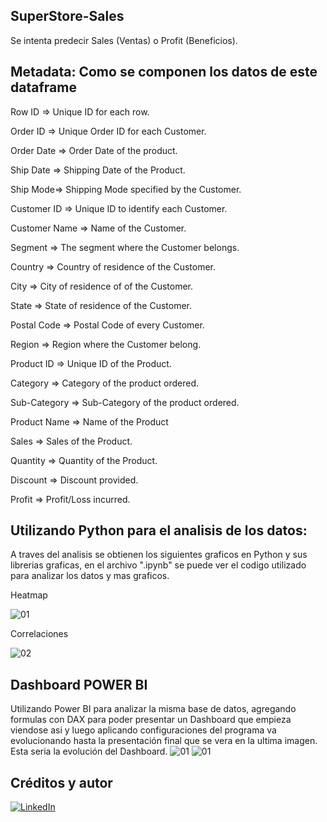 ## SuperStore-Sales
Se intenta predecir Sales (Ventas) o Profit (Beneficios).

## Metadata: Como se componen los datos de este dataframe
Row ID => Unique ID for each row.

Order ID => Unique Order ID for each Customer.

Order Date => Order Date of the product.

Ship Date => Shipping Date of the Product.

Ship Mode=> Shipping Mode specified by the Customer.

Customer ID => Unique ID to identify each Customer.

Customer Name => Name of the Customer.

Segment => The segment where the Customer belongs.

Country => Country of residence of the Customer.

City => City of residence of of the Customer.

State => State of residence of the Customer.

Postal Code => Postal Code of every Customer.

Region => Region where the Customer belong.

Product ID => Unique ID of the Product.

Category => Category of the product ordered.

Sub-Category => Sub-Category of the product ordered.

Product Name => Name of the Product

Sales => Sales of the Product.

Quantity => Quantity of the Product.

Discount => Discount provided.

Profit => Profit/Loss incurred.

## Utilizando Python para el analisis de los datos:
A traves del analisis se obtienen los siguientes graficos en Python y sus librerias graficas, en el archivo ".ipynb" se puede ver el codigo utilizado para analizar los datos y mas graficos.

Heatmap

![01](https://user-images.githubusercontent.com/94582879/173687150-e9a4c7fc-e29e-487e-a005-b1e398e6f716.jpg)

Correlaciones

![02](https://user-images.githubusercontent.com/94582879/173687153-435f4b86-ba6c-4ed5-ab86-5f5550b4dde3.jpg)

## Dashboard POWER BI
Utilizando Power BI para analizar la misma base de datos, agregando formulas con DAX para poder presentar un Dashboard que empieza viendose asi y luego aplicando configuraciones del programa va evolucionando hasta la presentación final que se vera en la ultima imagen.
Esta seria la evolución del Dashboard.
![01](https://user-images.githubusercontent.com/94582879/174399022-288aeb55-40ef-490f-83b2-c8b2f0e4525a.jpg)
![01](https://user-images.githubusercontent.com/94582879/176806929-208cf41a-1e40-43de-be78-fe2f22a9e8b5.jpg)

## Créditos y autor
[![LinkedIn](https://img.shields.io/badge/LinkedIn-Nestor_Diaz-0077B5?style=for-the-badge&logo=linkedin&logoColor=white&labelColor=101010)](https://www.linkedin.com/in/contadornestordiaz/)
